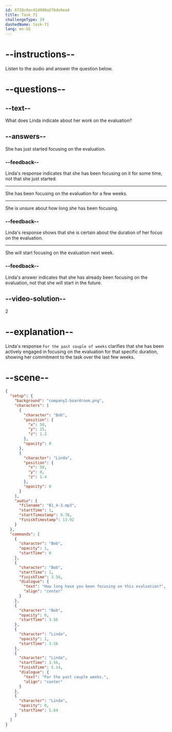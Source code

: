```yaml
---
id: 6728c0ac41d990a2f6de9ea4
title: Task 71
challengeType: 19
dashedName: task-71
lang: en-US
---
```


<!-- (audio) Bob: How long have you been focusing on this evaluation? Linda: For the past couple of weeks. -->

# --instructions--

Listen to the audio and answer the question below.

# --questions--

## --text--

What does Linda indicate about her work on the evaluation?

## --answers--

She has just started focusing on the evaluation.

### --feedback--

Linda's response indicates that she has been focusing on it for some time, not that she just started.

---

She has been focusing on the evaluation for a few weeks.

---

She is unsure about how long she has been focusing.

### --feedback--

Linda's response shows that she is certain about the duration of her focus on the evaluation.

---

She will start focusing on the evaluation next week.

### --feedback--

Linda's answer indicates that she has already been focusing on the evaluation, not that she will start in the future.

## --video-solution--

2

# --explanation--

Linda's response `For the past couple of weeks` clarifies that she has been actively engaged in focusing on the evaluation for that specific duration, showing her commitment to the task over the last few weeks.

# --scene--

```json
{
  "setup": {
    "background": "company2-boardroom.png",
    "characters": [
      {
        "character": "Bob",
        "position": {
          "x": 50,
          "y": 15,
          "z": 1.2
        },
        "opacity": 0
      },
      {
        "character": "Linda",
        "position": {
          "x": 50,
          "y": 0,
          "z": 1.4
        },
        "opacity": 0
      }
    ],
    "audio": {
      "filename": "B1_4-3.mp3",
      "startTime": 1,
      "startTimestamp": 9.78,
      "finishTimestamp": 13.92
    }
  },
  "commands": [
    {
      "character": "Bob",
      "opacity": 1,
      "startTime": 0
    },
    {
      "character": "Bob",
      "startTime": 1,
      "finishTime": 3.56,
      "dialogue": {
        "text": "How long have you been focusing on this evaluation?",
        "align": "center"
      }
    },
    {
      "character": "Bob",
      "opacity": 0,
      "startTime": 3.56
    },
    {
      "character": "Linda",
      "opacity": 1,
      "startTime": 3.56
    },
    {
      "character": "Linda",
      "startTime": 3.56,
      "finishTime": 5.14,
      "dialogue": {
        "text": "For the past couple weeks.",
        "align": "center"
      }
    },
    {
      "character": "Linda",
      "opacity": 0,
      "startTime": 5.64
    }
  ]
}
```
